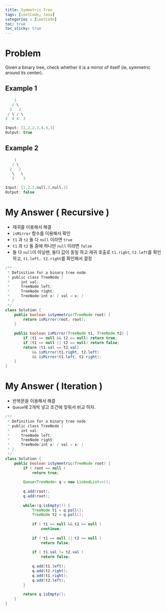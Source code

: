 ```yaml
---
title: Symmetric Tree
tags: [LeetCode, Java]
categories : [LeetCode]
toc: true
toc_sticky: true
---
```


# Problem

Given a binary tree, check whether it is a mirror of itself (ie, symmetric around its center).

## Example 1

```swift
    1
   / \
  2   2
 / \ / \
3  4 4  3

Input: [1,2,2,3,4,4,3]
Output: true
```

## Example 2

```swift
    1
   / \
  2   2
   \   \
   3    3

Input: [1,2,2,null,3,null,3]
Output: false
```

# My Answer ( Recursive )

* 재귀를 이용해서 해결
* `isMirror` 함수를 이용해서 확인
* `t1` 과 `t2` 둘 다 `null` 이라면 `true`
* `t1` 과 `t2` 둘 중에 하나만 `null` 이라면 `false`
* 둘 다 `null`이 아닐땐, 둘다 값이 동일 하고 재귀 호출로 `t1.right`, `t2.left`를 확인하고, `t1.left, t2.right`를 확인해서 결정

```java
/**
 * Definition for a binary tree node.
 * public class TreeNode {
 *     int val;
 *     TreeNode left;
 *     TreeNode right;
 *     TreeNode(int x) { val = x; }
 * }
 */
class Solution {
    public boolean isSymmetric(TreeNode root) {
        return isMirror(root, root);
    }
    
    public boolean isMirror(TreeNode t1, TreeNode t2) {
        if (t1 == null && t2 == null) return true;
        if (t1 == null || t2 == null) return false;
        return (t1.val == t2.val)
            && isMirror(t1.right, t2.left)
            && isMirror(t1.left, t2.right);
    }
}
```

# My Answer ( Iteration )

* 반복문을 이용해서 해결
* `Queue`에 2개씩 넣고 조건에 맞춰서 비교 하자.

```java
/**
 * Definition for a binary tree node.
 * public class TreeNode {
 *     int val;
 *     TreeNode left;
 *     TreeNode right;
 *     TreeNode(int x) { val = x; }
 * }
 */
class Solution {
    public boolean isSymmetric(TreeNode root) {
        if ( root == null )
            return true;
        
        Queue<TreeNode> q = new LinkedList<>();
        
        q.add(root);
        q.add(root);
        
        while(!q.isEmpty()) {
            TreeNode t1 = q.poll();
            TreeNode t2 = q.poll();
            
            if ( t1 == null && t2 == null )
                continue;
            
            if ( t1 == null || t2 == null )
                return false;
            
            if ( t1.val != t2.val )
                return false;
            
            q.add(t1.left);
            q.add(t2.right);
            q.add(t1.right);
            q.add(t2.left);
        }
        
        return q.isEmpty();
    }
}
```